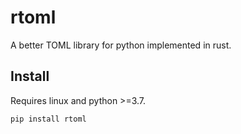 # rtoml

A better TOML library for python implemented in rust.

## Install

Requires linux and python >=3.7.

```bash
pip install rtoml
```
